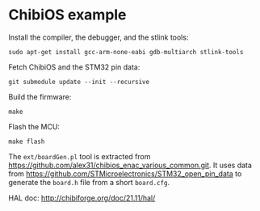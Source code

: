 
# ChibiOS example


Install the compiler, the debugger, and the stlink tools:

`sudo apt-get install gcc-arm-none-eabi gdb-multiarch stlink-tools`


Fetch ChibiOS and the STM32 pin data:

`git submodule update --init --recursive`


Build the firmware:

`make`

Flash the MCU:

`make flash`


The `ext/boardGen.pl` tool is extracted from https://github.com/alex31/chibios_enac_various_common.git.
It uses data from https://github.com/STMicroelectronics/STM32_open_pin_data to generate the `board.h` file from a short `board.cfg`.



HAL doc: http://chibiforge.org/doc/21.11/hal/
